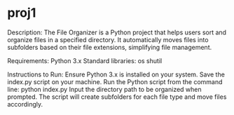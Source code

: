 # proj1

Description:
The File Organizer is a Python project that helps users sort and organize files in a specified directory. It automatically moves files into subfolders based on their file extensions, simplifying file management.

Requirements:
Python 3.x
Standard libraries:
os
shutil

Instructions to Run:
Ensure Python 3.x is installed on your system.
Save the index.py script on your machine.
Run the Python script from the command line:
python index.py
Input the directory path to be organized when prompted. The script will create subfolders for each file type and move files accordingly.
